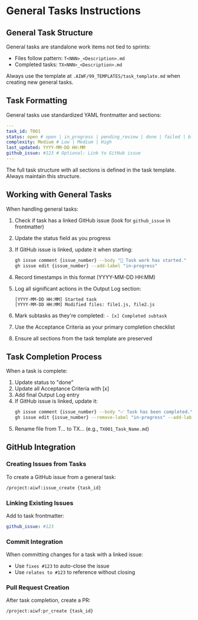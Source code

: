 # General Tasks Instructions

## General Task Structure

General tasks are standalone work items not tied to sprints:

- Files follow pattern: `T<NNN>_<Description>.md`
- Completed tasks: `TX<NNN>_<Description>.md`

Always use the template at `.AIWF/99_TEMPLATES/task_template.md` when creating new general tasks.

## Task Formatting

General tasks use standardized YAML frontmatter and sections:

```yaml
---
task_id: T001
status: open # open | in_progress | pending_review | done | failed | blocked
complexity: Medium # Low | Medium | High
last_updated: YYYY-MM-DD HH:MM
github_issue: #123 # Optional: Link to GitHub issue
---
```

The full task structure with all sections is defined in the task template. Always maintain this structure.

## Working with General Tasks

When handling general tasks:

1. Check if task has a linked GitHub issue (look for `github_issue` in frontmatter)
2. Update the status field as you progress
3. If GitHub issue is linked, update it when starting:
   ```bash
   gh issue comment {issue_number} --body "🚀 Task work has started."
   gh issue edit {issue_number} --add-label "in-progress"
   ```
4. Record timestamps in this format (YYYY-MM-DD HH:MM)
5. Log all significant actions in the Output Log section:

   ```plaintext
   [YYYY-MM-DD HH:MM] Started task
   [YYYY-MM-DD HH:MM] Modified files: file1.js, file2.js
   ```

6. Mark subtasks as they're completed: `- [x] Completed subtask`
7. Use the Acceptance Criteria as your primary completion checklist
8. Ensure all sections from the task template are preserved

## Task Completion Process

When a task is complete:

1. Update status to "done"
2. Update all Acceptance Criteria with [x]
3. Add final Output Log entry
4. If GitHub issue is linked, update it:
   ```bash
   gh issue comment {issue_number} --body "✅ Task has been completed."
   gh issue edit {issue_number} --remove-label "in-progress" --add-label "completed"
   ```
5. Rename file from T... to TX... (e.g., `TX001_Task_Name.md`)

## GitHub Integration

### Creating Issues from Tasks

To create a GitHub issue from a general task:

```bash
/project:aiwf:issue_create {task_id}
```

### Linking Existing Issues

Add to task frontmatter:

```yaml
github_issue: #123
```

### Commit Integration

When committing changes for a task with a linked issue:

- Use `fixes #123` to auto-close the issue
- Use `relates to #123` to reference without closing

### Pull Request Creation

After task completion, create a PR:

```bash
/project:aiwf:pr_create {task_id}
```
